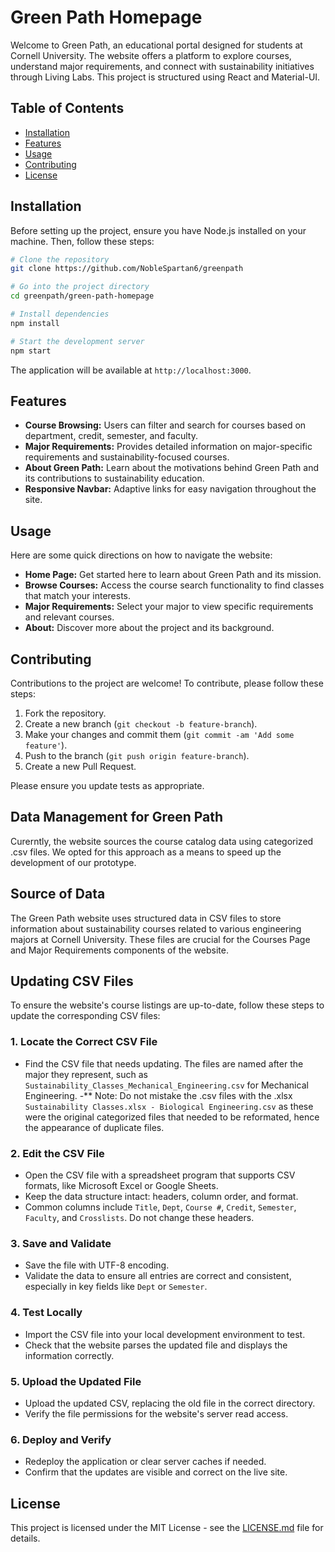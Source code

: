 # Green Path Homepage

Welcome to Green Path, an educational portal designed for students at Cornell University. The website offers a platform to explore courses, understand major requirements, and connect with sustainability initiatives through Living Labs. This project is structured using React and Material-UI.

## Table of Contents

- [Installation](#installation)
- [Features](#features)
- [Usage](#usage)
- [Contributing](#contributing)
- [License](#license)

## Installation

Before setting up the project, ensure you have Node.js installed on your machine. Then, follow these steps:

```bash
# Clone the repository
git clone https://github.com/NobleSpartan6/greenpath

# Go into the project directory
cd greenpath/green-path-homepage

# Install dependencies
npm install

# Start the development server
npm start
```

The application will be available at `http://localhost:3000`.

## Features

- **Course Browsing:** Users can filter and search for courses based on department, credit, semester, and faculty.
- **Major Requirements:** Provides detailed information on major-specific requirements and sustainability-focused courses.
- **About Green Path:** Learn about the motivations behind Green Path and its contributions to sustainability education.
- **Responsive Navbar:** Adaptive links for easy navigation throughout the site.

## Usage

Here are some quick directions on how to navigate the website:

- **Home Page:** Get started here to learn about Green Path and its mission.
- **Browse Courses:** Access the course search functionality to find classes that match your interests.
- **Major Requirements:** Select your major to view specific requirements and relevant courses.
- **About:** Discover more about the project and its background.

## Contributing

Contributions to the project are welcome! To contribute, please follow these steps:

1. Fork the repository.
2. Create a new branch (`git checkout -b feature-branch`).
3. Make your changes and commit them (`git commit -am 'Add some feature'`).
4. Push to the branch (`git push origin feature-branch`).
5. Create a new Pull Request.

Please ensure you update tests as appropriate.

## Data Management for Green Path

Curerntly, the website sources the course catalog data using categorized .csv files. We opted for this approach as a means to speed up
the development of our prototype.

## Source of Data

The Green Path website uses structured data in CSV files to store information about sustainability courses related to various engineering majors at Cornell University. These files are crucial for the Courses Page and Major Requirements components of the website.

## Updating CSV Files

To ensure the website's course listings are up-to-date, follow these steps to update the corresponding CSV files:

### 1. Locate the Correct CSV File

- Find the CSV file that needs updating. The files are named after the major they represent, such as `Sustainability_Classes_Mechanical_Engineering.csv` for Mechanical Engineering.
-** Note: Do not mistake the .csv files with the .xlsx `Sustainability Classes.xlsx - Biological Engineering.csv` as these were the original categorized files that needed to be reformated, hence the appearance of duplicate files.
  
### 2. Edit the CSV File

- Open the CSV file with a spreadsheet program that supports CSV formats, like Microsoft Excel or Google Sheets.
- Keep the data structure intact: headers, column order, and format.
- Common columns include `Title`, `Dept`, `Course #`, `Credit`, `Semester`, `Faculty`, and `Crosslists`. Do not change these headers.

### 3. Save and Validate

- Save the file with UTF-8 encoding.
- Validate the data to ensure all entries are correct and consistent, especially in key fields like `Dept` or `Semester`.

### 4. Test Locally

- Import the CSV file into your local development environment to test.
- Check that the website parses the updated file and displays the information correctly.

### 5. Upload the Updated File

- Upload the updated CSV, replacing the old file in the correct directory.
- Verify the file permissions for the website's server read access.

### 6. Deploy and Verify

- Redeploy the application or clear server caches if needed.
- Confirm that the updates are visible and correct on the live site.

## License

This project is licensed under the MIT License - see the [LICENSE.md](LICENSE.md) file for details.

